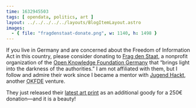```yaml
---
time: 1632945503
tags: [ opendata, politics, art ]
layout: ../../../../../layouts/BlogItemLayout.astro
images:
  - { file: "fragdenstaat-donate.png", w: 1140, h: 1498 }
---
```


If you live in Germany and are concerned about the Freedom of Information Act in this country, please consider donating to [Frag den Staat](https://fragdenstaat.de/), a nonprofit organization of the [Open Knowledge Foundation Germany](https://okfn.de/en/) that “brings light into the darkness of the authorities.” I am not affiliated with them, but I follow and admire their work since I became a mentor with [Jugend Hackt](https://jugendhackt.org/), another <abbr title="Open Knowledge Foundation Deutschland">OKFDE</abbr> venture.

They just released their [latest art print](https://fragdenstaat.de/spenden/kunstedition/) as an additional goody for a 250€ donation—and it is a beauty!
